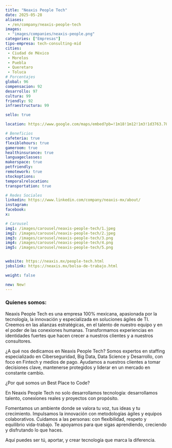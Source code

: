 ```yaml
---
title: "Neaxis People Tech"
date: 2025-05-28
aliases:
 - /en/company/neaxis-people-tech
images:
 - "images/companies/neaxis-people.png"
categories: ["Empresas"]
tipo-empresa: tech-consulting-mid
cities: 
 - Ciudad de México
 - Morelos
 - Puebla
 - Queretaro
 - Toluca
# Porcentajes  
global: 96
compensacion: 92
desarrollo: 97
cultura: 99
friendly: 92
infraestructura: 99 

sello: true

location: https://www.google.com/maps/embed?pb=!1m18!1m12!1m3!1d3763.785981952565!2d-99.17753154832353!3d19.378417470879775!2m3!1f0!2f0!3f0!3m2!1i1024!2i768!4f13.1!3m3!1m2!1s0x85d1ff557ca3df83%3A0x3b25000de3dbc1d4!2sNEAXIS!5e0!3m2!1ses!2smx!4v1748372260313!5m2!1ses!2smx

# Beneficios
cafeteria: true
flexiblehours: true
gameroom: true
healthinsurance: true
languageclasses: 
makerspace: true
petfriendly: 
remotework: true
stockoptions: 
temporalrelocation: 
transportation: true

# Redes Sociales
linkedin: https://www.linkedin.com/company/neaxis-mx/about/
instagram: 
facebook: 
x: 

# Carousel
img1: /images/carousel/neaxis-people-tech/1.jpeg
img2: /images/carousel/neaxis-people-tech/2.jpeg
img3: /images/carousel/neaxis-people-tech/3.png
img4: /images/carousel/neaxis-people-tech/4.png
img5: /images/carousel/neaxis-people-tech/5.png


website: https://neaxis.mx/people-tech.html
jobslink: https://neaxis.mx/bolsa-de-trabajo.html

weight: false

new: New!
---
```



### Quienes somos:

Neaxis People Tech es una empresa 100% mexicana, apasionada por la tecnología, la innovación y especializada en soluciones ágiles de TI.
Creemos en las alianzas estratégicas, en el talento de nuestro equipo y en el poder de las conexiones humanas.
Transformamos experiencias en identidades fuertes que hacen crecer a nuestros clientes y a nuestros consultores.

¿A qué nos dedicamos en Neaxis People Tech?
Somos expertos en staffing especializado en Ciberseguridad, Big Data, Data Science y Desarrollo, con foco en Fintech y medios de pago.
Ayudamos a nuestros clientes a tomar decisiones clave, mantenerse protegidos y liderar en un mercado en constante cambio.

¿Por qué somos un Best Place to Code?

En Neaxis People Tech no solo desarrollamos tecnología:
desarrollamos talento, conexiones reales y proyectos con propósito.

Fomentamos un ambiente donde se valora tu voz, tus ideas y tu crecimiento.
Impulsamos la innovación con metodologías ágiles y equipos colaborativos.
Cuidamos a las personas: con flexibilidad, respeto y equilibrio vida-trabajo.
Te apoyamos para que sigas aprendiendo, creciendo y disfrutando lo que haces.

Aquí puedes ser tú, aportar, y crear tecnología que marca la diferencia.